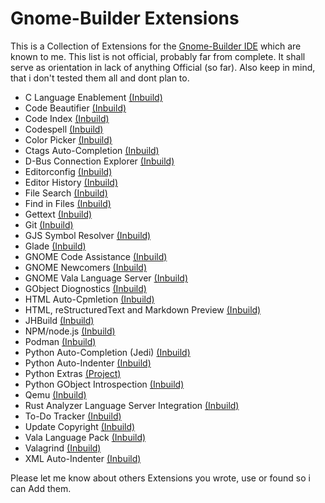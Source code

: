 # Gnome-Builder Extensions

This is a Collection of Extensions for the [Gnome-Builder IDE](https://wiki.gnome.org/Apps/Builder) which are known to me. This list is not official, probably far from complete. It shall serve as orientation in lack of anything Official (so far). Also keep in mind, that i don't tested them all and dont plan to.


- C Language Enablement [(Inbuild)](https://gitlab.gnome.org/GNOME/gnome-builder)
- Code Beautifier   [(Inbuild)](https://gitlab.gnome.org/GNOME/gnome-builder)
- Code Index    [(Inbuild)](https://gitlab.gnome.org/GNOME/gnome-builder)
- Codespell [(Inbuild)](https://gitlab.gnome.org/GNOME/gnome-builder)
- Color Picker  [(Inbuild)](https://gitlab.gnome.org/GNOME/gnome-builder)
- Ctags Auto-Completion [(Inbuild)](https://gitlab.gnome.org/GNOME/gnome-builder)
- D-Bus Connection Explorer [(Inbuild)](https://gitlab.gnome.org/GNOME/gnome-builder)
- Editorconfig  [(Inbuild)](https://gitlab.gnome.org/GNOME/gnome-builder)
- Editor History    [(Inbuild)](https://gitlab.gnome.org/GNOME/gnome-builder)
- File Search   [(Inbuild)](https://gitlab.gnome.org/GNOME/gnome-builder)
- Find in Files [(Inbuild)](https://gitlab.gnome.org/GNOME/gnome-builder)
- Gettext   [(Inbuild)](https://gitlab.gnome.org/GNOME/gnome-builder)
- Git   [(Inbuild)](https://gitlab.gnome.org/GNOME/gnome-builder)
- GJS Symbol Resolver   [(Inbuild)](https://gitlab.gnome.org/GNOME/gnome-builder)
- Glade [(Inbuild)](https://gitlab.gnome.org/GNOME/gnome-builder)
- GNOME Code Assistance [(Inbuild)](https://gitlab.gnome.org/GNOME/gnome-builder)
- GNOME Newcomers   [(Inbuild)](https://gitlab.gnome.org/GNOME/gnome-builder)
- GNOME Vala Language Server    [(Inbuild)](https://gitlab.gnome.org/GNOME/gnome-builder)
- GObject Diognostics   [(Inbuild)](https://gitlab.gnome.org/GNOME/gnome-builder)
- HTML Auto-Cpmletion   [(Inbuild)](https://gitlab.gnome.org/GNOME/gnome-builder)
- HTML, reStructuredText and Markdown Preview   [(Inbuild)](https://gitlab.gnome.org/GNOME/gnome-builder)
- JHBuild   [(Inbuild)](https://gitlab.gnome.org/GNOME/gnome-builder)
- NPM/node.js   [(Inbuild)](https://gitlab.gnome.org/GNOME/gnome-builder)
- Podman    [(Inbuild)](https://gitlab.gnome.org/GNOME/gnome-builder)
- Python Auto-Completion (Jedi) [(Inbuild)](https://gitlab.gnome.org/GNOME/gnome-builder)
- Python Auto-Indenter  [(Inbuild)](https://gitlab.gnome.org/GNOME/gnome-builder)
- Python Extras    [(Project)](https://gitlab.gnome.org/sagarchalise/gnome-builder-python-extras)
- Python GObject Introspection  [(Inbuild)](https://gitlab.gnome.org/GNOME/gnome-builder)
- Qemu  [(Inbuild)](https://gitlab.gnome.org/GNOME/gnome-builder)
- Rust Analyzer Language Server Integration [(Inbuild)](https://gitlab.gnome.org/GNOME/gnome-builder)
- To-Do Tracker [(Inbuild)](https://gitlab.gnome.org/GNOME/gnome-builder)
- Update Copyright  [(Inbuild)](https://gitlab.gnome.org/GNOME/gnome-builder)
- Vala Language Pack    [(Inbuild)](https://gitlab.gnome.org/GNOME/gnome-builder)
- Valagrind [(Inbuild)](https://gitlab.gnome.org/GNOME/gnome-builder)
- XML Auto-Indenter [(Inbuild)](https://gitlab.gnome.org/GNOME/gnome-builder)

Please let me know about others Extensions you wrote, use or found so i can Add them.